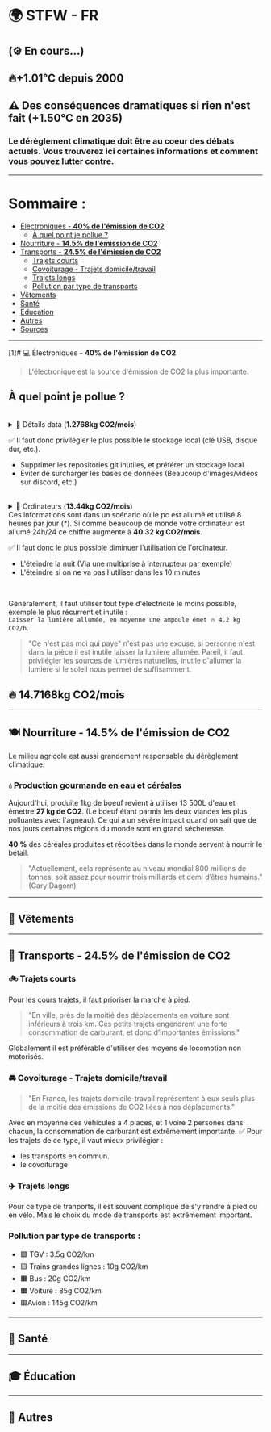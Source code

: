 # 🌍 STFW - FR
## (⚙️ En cours...)

## 🔥<b>+1.01°C</b> depuis 2000 
## ⚠️ Des conséquences dramatiques si rien n'est fait (+1.50°C en 2035)
### Le dérèglement climatique doit être au coeur des débats actuels. Vous trouverez ici certaines informations et comment <b>vous</b> pouvez lutter contre.

---
# Sommaire : 
- [Électroniques - <b>40% de l'émission de CO2</b>](#1)
    - [À quel point je pollue ?](#à-quel-point-je-pollue)
- [Nourriture  - <b>14.5% de l'émission de CO2</b>](#🍽️-nourriture---b145-de-lémission-de-co2b)
- [Transports - <b>24.5% de l'émission de CO2</b>](#🚗-transports---b245-de-lémission-de-co2b)
    - [Trajets courts](#🚲-trajets-courts)
    - [Covoiturage - Trajets domicile/travail](#🚘-covoiturage---trajets-domiciletravail)
    - [Trajets longs](#✈️-trajets-longs)
    - [Pollution par type de transports](#pollution-par-type-de-transports)
- [Vêtements](#👔-vêtements)
- [Santé](#🏥-santé)
- [Éducation](#🎓-éducation)
- [Autres](#🤷-autres)
- [Sources](./Sources.md)
---

[1]# 💻 Électroniques - <b>40% de l'émission de CO2</b>
> L'électronique est la source d'émission de CO2 la plus importante.
##  À quel point je pollue ?

<br>

<details>
<summary>📄 Détails data (<b>1.2768kg CO2/mois</b>)</summary>
<ul>
<li> 💻 0.015 kWh/GB*</li>
<li> 🌍 0.28 kg CO2/kWh émit</li>
<li> ⚡ 0.0042kg CO2/GB* émit</li>
<li> 👪 61.2 GB*/Francais/mois </li>
GB* : envoyé, stocké, transmit
</details>

✅ Il faut donc privilégier le plus possible le stockage local (clé USB, disque dur, etc.).
* Supprimer les repositories git inutiles, et préférer un stockage local
* Éviter de surcharger les bases de données (Beaucoup d'images/vidéos sur discord, etc.)

<br>

<details>
<summary>📄 Ordinateurs (<b>13.44kg CO2/mois</b>)</summary>
<ul>
<li> 🌍 0.28 kg CO2/kWh émit</li>
<li> 🖥️ Ordinateur de bureau* : 48 kWh/mois</li>
<li> 💻 Laptop* : 18 kWh/mois </li>
</details>
Ces informations sont dans un scénario où le pc est allumé et utilisé 8 heures par jour (*). Si comme beaucoup de monde votre ordinateur est allumé 24h/24 ce chiffre augmente à <b>40.32 kg CO2/mois</b>.

✅ Il faut donc le plus possible diminuer l'utilisation de l'ordinateur.
* L'éteindre la nuit (Via une multiprise à interrupteur par exemple)  
* L'éteindre si on ne va pas l'utiliser dans les 10 minutes

<br>

Généralement, il faut utiliser tout type d'électricité le moins possible, exemple le plus récurrent et inutile :  
`Laisser la lumière allumée, en moyenne une ampoule émet 🔥 4.2 kg CO2/h`.
> "Ce n'est pas moi qui paye" n'est pas une excuse, si personne n'est dans la pièce il est inutile laisser la lumière allumée. Pareil, il faut privilégier les sources de lumières naturelles, inutile d'allumer la lumière si le soleil nous permet de suffisamment.

## 🔥 <b>14.7168kg CO2/mois</b>

---
## 🍽️ Nourriture - <b>14.5% de l'émission de CO2</b>
Le milieu agricole est aussi grandement responsable du dérèglement climatique.


### 💧 Production gourmande en eau et céréales
Aujourd'hui, produite 1kg de boeuf revient à utiliser 13 500L d'eau et émettre <b>27 kg de CO2</b>. (Le boeuf étant parmis les deux viandes les plus polluantes avec l'agneau). Ce qui a un sévère impact quand on sait que de nos jours certaines régions du monde sont en grand sécheresse.

<b>40 %</b> des céréales produites et récoltées dans le monde servent à nourrir le bétail.
> "Actuellement, cela représente au niveau mondial 800 millions de tonnes, soit assez pour nourrir trois milliards et demi d’êtres humains." (Gary Dagorn)

---
## 👔 Vêtements

---
## 🚗 Transports - <b>24.5% de l'émission de CO2</b>
### 🚲 Trajets courts
Pour les cours trajets, il faut prioriser la marche à pied.
> "En ville, près de la moitié des déplacements en voiture sont inférieurs à trois km. Ces petits trajets engendrent une forte consommation de carburant, et donc d’importantes émissions."

Globalement il est préférable d'utiliser des moyens de locomotion non motorisés.

### 🚘 Covoiturage - Trajets domicile/travail
> "En France, les trajets domicile-travail représentent à eux seuls plus de la moitié des émissions de CO2 liées à nos déplacements."

Avec en moyenne des véhicules à 4 places, et 1 voire 2 persones dans chacun, la consommation de carburant est extrêmement importante.
✅ Pour les trajets de ce type, il vaut mieux privilégier :
* les transports en commun.
* le covoiturage

### ✈️ Trajets longs
Pour ce type de tranports, il est souvent compliqué de s'y rendre à pied ou en vélo. Mais le choix du mode de transports est extrêmement important.

### Pollution par type de transports : 
* 🟩 TGV : 3.5g CO2/km
* 🟨 Trains grandes lignes : 10g CO2/km
* 🟧 Bus : 20g CO2/km
* 🟧 Voiture : 85g CO2/km
* 🟥Avion : 145g CO2/km

---
## 🏥 Santé

---
## 🎓 Éducation

---
## 🤷 Autres
